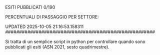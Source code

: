 ESITI PUBBLICATI 0/190 

PERCENTUALI DI PASSAGGIO PER SETTORE:

UPDATED 2025-10-05 21:16:53.158311
###################################################### 

Si tratta di un semplice script in python per controllare quando sono pubblicati gli esiti (ASN 2021, sesto quadrimestre).

